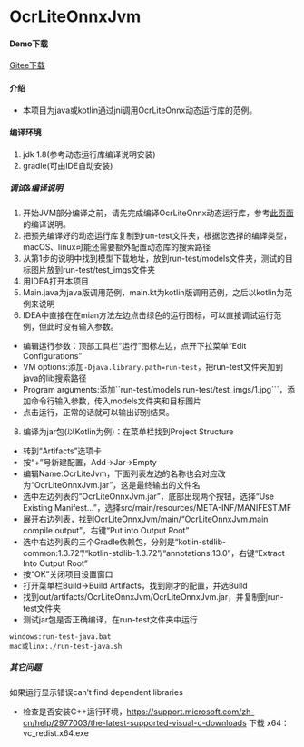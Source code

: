 # OcrLiteOnnxJvm

#### Demo下载
[Gitee下载](https://gitee.com/benjaminwan/ocr-lite-onnx-jvm/releases)

#### 介绍
* 本项目为java或kotlin通过jni调用OcrLiteOnnx动态运行库的范例。

#### 编译环境
1. jdk 1.8(参考动态运行库编译说明安装)
2. gradle(可由IDE自动安装)

##### 调试&编译说明
1. 开始JVM部分编译之前，请先完成编译OcrLiteOnnx动态运行库，参考[此页面](https://github.com/ouyanghuiyu/chineseocr_lite/tree/onnx/pc_projects/OcrLiteOnnx)的编译说明。
2. 把预先编译好的动态运行库复制到run-test文件夹，根据您选择的编译类型，macOS、linux可能还需要额外配置动态库的搜索路径
3. 从第1步的说明中找到模型下载地址，放到run-test/models文件夹，测试的目标图片放到run-test/test_imgs文件夹
4. 用IDEA打开本项目
5. Main.java为java版调用范例，main.kt为kotlin版调用范例，之后以kotlin为范例来说明
6. IDEA中直接在在mian方法左边点击绿色的运行图标，可以直接调试运行范例，但此时没有输入参数。
* 编辑运行参数：顶部工具栏“运行”图标左边，点开下拉菜单“Edit Configurations”
* VM options:添加```-Djava.library.path=run-test```，把run-test文件夹加到java的lib搜索路径
* Program arguments:添加``run-test/models run-test/test_imgs/1.jpg```，添加命令行输入参数，传入models文件夹和目标图片
* 点击运行，正常的话就可以输出识别结果。
8. 编译为jar包(以Kotlin为例)：在菜单栏找到Project Structure
* 转到“Artifacts”选项卡
* 按“+”号新建配置，Add->Jar->Empty
* 编辑Name:OcrLiteJvm，下面列表左边的名称也会对应改为“OcrLiteOnnxJvm.jar”，这是最终输出的文件名
* 选中左边列表的“OcrLiteOnnxJvm.jar”，底部出现两个按钮，选择“Use Existing Manifest...”，选择src/main/resources/META-INF/MANIFEST.MF
* 展开右边列表，找到OcrLiteOnnxJvm/main/“OcrLiteOnnxJvm.main compile output”，右键“Put into Output Root”
* 选中右边列表的三个Gradle依赖包，分别是“kotlin-stdlib-common:1.3.72”/“kotlin-stdlib-1.3.72”/“annotations:13.0”，右键“Extract Into Output Root”
* 按“OK”关闭项目设置窗口
* 打开菜单栏Build->Build Artifacts，找到刚才的配置，并选Build
* 找到out/artifacts/OcrLiteOnnxJvm/OcrLiteOnnxJvm.jar，并复制到run-test文件夹
* 测试jar包是否正确编译，在run-test文件夹中运行
```
windows:run-test-java.bat
mac或linx:./run-test-java.sh
```

##### 其它问题
如果运行显示错误can’t find dependent libraries
* 检查是否安装C++运行环境，https://support.microsoft.com/zh-cn/help/2977003/the-latest-supported-visual-c-downloads
下载 x64： vc_redist.x64.exe

